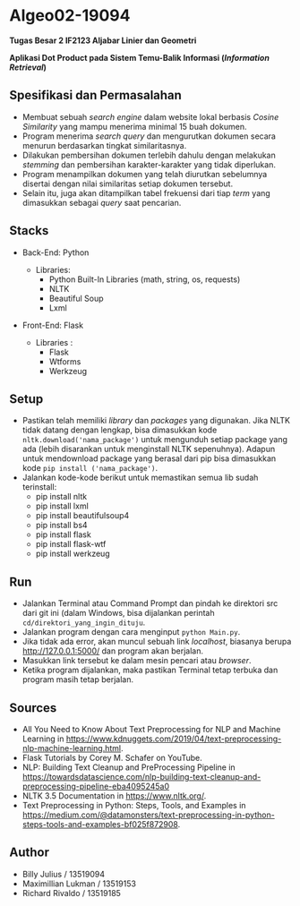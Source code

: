# Algeo02-19094
**Tugas Besar 2 IF2123 Aljabar Linier dan Geometri** 

**Aplikasi Dot Product pada Sistem Temu-Balik Informasi (*Information Retrieval*)**

## Spesifikasi dan Permasalahan
* Membuat sebuah *search engine* dalam website lokal berbasis *Cosine Similarity* yang mampu menerima minimal 15 buah dokumen.
* Program menerima *search query* dan mengurutkan dokumen secara menurun berdasarkan tingkat similaritasnya.
* Dilakukan pembersihan dokumen terlebih dahulu dengan melakukan *stemming* dan pembersihan karakter-karakter yang tidak diperlukan.
* Program menampilkan dokumen yang telah diurutkan sebelumnya disertai dengan nilai similaritas setiap dokumen tersebut.
* Selain itu, juga akan ditampilkan tabel frekuensi dari tiap *term* yang dimasukkan sebagai *query* saat pencarian.

## Stacks
* Back-End: Python
    * Libraries: 
        * Python Built-In Libraries (math, string, os, requests)
        * NLTK
        * Beautiful Soup
        * Lxml
        
* Front-End: Flask
   * Libraries :
        * Flask
        * Wtforms
        * Werkzeug

## Setup
* Pastikan telah memiliki *library* dan *packages* yang digunakan. Jika NLTK tidak datang dengan lengkap, bisa dimasukkan kode `nltk.download('nama_package')` untuk mengunduh setiap package yang ada (lebih disarankan untuk menginstall NLTK sepenuhnya). Adapun untuk mendownload package yang berasal dari pip bisa dimasukkan kode `pip install ('nama_package')`.
* Jalankan kode-kode berikut untuk memastikan semua lib sudah terinstall:
   - pip install nltk
   - pip install lxml
   - pip install beautifulsoup4
   - pip install bs4
   - pip install flask
   - pip install flask-wtf
   - pip install werkzeug

## Run
* Jalankan Terminal atau Command Prompt dan pindah ke direktori src dari git ini (dalam Windows, bisa dijalankan perintah `cd/direktori_yang_ingin_dituju`.
* Jalankan program dengan cara menginput `python Main.py`.
* Jika tidak ada error, akan muncul sebuah link *localhost*, biasanya berupa http://127.0.0.1:5000/ dan program akan berjalan.
* Masukkan link tersebut ke dalam mesin pencari atau *browser*.
* Ketika program dijalankan, maka pastikan Terminal tetap terbuka dan program masih tetap berjalan.

## Sources
* All You Need to Know About Text Preprocessing for NLP and Machine Learning in https://www.kdnuggets.com/2019/04/text-preprocessing-nlp-machine-learning.html.
* Flask Tutorials by Corey M. Schafer on YouTube.
* NLP: Building Text Cleanup and PreProcessing Pipeline in https://towardsdatascience.com/nlp-building-text-cleanup-and-preprocessing-pipeline-eba4095245a0
* NLTK 3.5 Documentation in https://www.nltk.org/.
* Text Preprocessing in Python: Steps, Tools, and Examples in https://medium.com/@datamonsters/text-preprocessing-in-python-steps-tools-and-examples-bf025f872908.

## Author
* Billy Julius / 13519094
* Maximillian Lukman / 13519153
* Richard Rivaldo / 13519185
